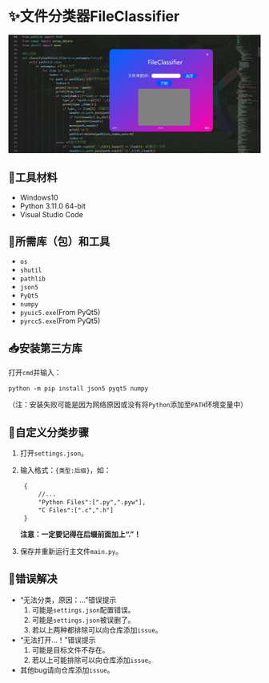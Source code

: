 # ✨文件分类器FileClassifier  

![image](./show.jpg)  

## 👀工具材料
 - Windows10  
 - Python 3.11.0 64-bit  
 - Visual Studio Code
  
## 👏所需库（包）和工具  
- `os`  
- `shutil`
- `pathlib`
- `json5`  
- `PyQt5`  
- `numpy`
- `pyuic5.exe`(From PyQt5)  
- `pyrcc5.exe`(From PyQt5)  
  
## 📥安装第三方库  
打开`cmd`并输入：  
```shell  
python -m pip install json5 pyqt5 numpy
```  
（注：安装失败可能是因为网络原因或没有将`Python`添加至`PATH`环境变量中）  

## 🎨自定义分类步骤  
1. 打开`settings.json`。  
2. 输入格式：`{类型:后缀}`，如：  
   ```json5  
    {
        //...
        "Python Files":[".py",".pyw"],
        "C Files":[".c",".h"]
    }
    ```  

    **注意：一定要记得在后缀前面加上“.”！**
3. 保存并重新运行主文件`main.py`。

## 💖错误解决
- “无法分类，原因：...”错误提示
  1. 可能是`settings.json`配置错误。
  2. 可能是`settings.json`被误删了。
  3. 若以上两种都排除可以向仓库添加`issue`。
- “无法打开...！”错误提示
  1. 可能是目标文件不存在。
  2. 若以上可能排除可以向仓库添加`issue`。
- 其他bug请向仓库添加`issue`。
